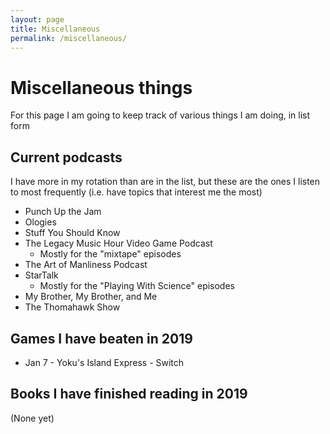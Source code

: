 ```yaml
---
layout: page
title: Miscellaneous
permalink: /miscellaneous/
---
```


# Miscellaneous things
For this page I am going to keep track of various things I am doing, in list form

## Current podcasts
I have more in my rotation than are in the list, but these are the ones I listen to most frequently (i.e. have topics that interest me the most)
* Punch Up the Jam
* Ologies
* Stuff You Should Know
* The Legacy Music Hour Video Game Podcast
  * Mostly for the "mixtape" episodes
* The Art of Manliness Podcast
* StarTalk
  * Mostly for the "Playing With Science" episodes
* My Brother, My Brother, and Me
* The Thomahawk Show

## Games I have beaten in 2019
* Jan 7 - Yoku's Island Express - Switch

## Books I have finished reading in 2019
(None yet)
